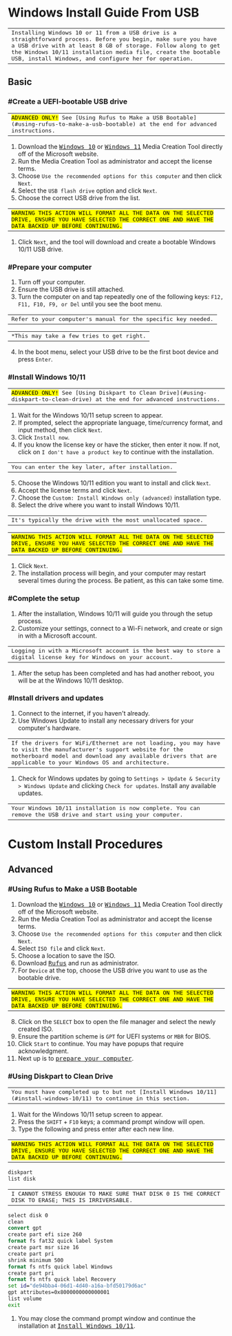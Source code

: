 # Windows Install Guide From USB

<table><tr><td><samp>Installing Windows 10 or 11 from a USB drive is a straightforward process. Before you begin, make sure you have a USB drive with at least 8 GB of storage. Follow along to get the Windows 10/11 installation media file, create the bootable USB, install Windows, and configure her for operation.</samp></td></tr></table>

## Basic

### #Create a UEFI-bootable USB drive

<table><tr><td><samp><mark style="background-color: #FFFF00">ADVANCED ONLY!</mark> See [<kbd>Using Rufus to Make a USB Bootable</kbd>](#using-rufus-to-make-a-usb-bootable) at the end for advanced instructions.</samp></td></tr></table>

1. Download the [<kbd>Windows 10</kbd>](https://www.microsoft.com/en-us/software-download/windows10) or [<kbd>Windows 11</kbd>](https://www.microsoft.com/en-us/software-download/windows11) Media Creation Tool directly off of the Microsoft website.
2. Run the Media Creation Tool as administrator and accept the license terms.
3. Choose `Use the recommended options for this computer` and then click `Next`.
4. Select the `USB flash drive` option and click `Next`.
5. Choose the correct USB drive from the list.

<table><tr><td><samp><mark style="background-color: #FFFF00">WARNING THIS ACTION WILL FORMAT ALL THE DATA ON THE SELECTED DRIVE, ENSURE YOU HAVE SELECTED THE CORRECT ONE AND HAVE THE DATA BACKED UP BEFORE CONTINUING.</mark></samp></td></tr></table>

1. Click `Next`, and the tool will download and create a bootable Windows 10/11 USB drive.

### #Prepare your computer

1. Turn off your computer.
2. Ensure the USB drive is still attached.
3. Turn the computer on and tap repeatedly one of the following keys: `F12, F11, F10, F9, or Del` until you see the boot menu.

<table><tr><td><samp>Refer to your computer's manual for the specific key needed.</samp></td></tr></table>

<table><tr><td><samp>*This may take a few tries to get right.</samp></td></tr></table>

4. In the boot menu, select your USB drive to be the first boot device and press `Enter`.

### #Install Windows 10/11

<table><tr><td><samp><mark style="background-color: #FFFF00">ADVANCED ONLY!</mark> See [<kbd>Using Diskpart to Clean Drive</kbd>](#using-diskpart-to-clean-drive) at the end for advanced instructions.</samp></td></tr></table>

1. Wait for the Windows 10/11 setup screen to appear.
2. If prompted, select the appropriate language, time/currency format, and input method, then click `Next`.
3. Click `Install now`.
4. If you know the license key or have the sticker, then enter it now. If not, click on `I don't have a product key` to continue with the installation.

<table><tr><td><samp>You can enter the key later, after installation.</samp></td></tr></table>

5. Choose the Windows 10/11 edition you want to install and click `Next`.
6. Accept the license terms and click `Next`.
7. Choose the `Custom: Install Windows only (advanced)` installation type.
8. Select the drive where you want to install Windows 10/11.

<table><tr><td><samp>It's typically the drive with the most unallocated space.</samp></td></tr></table>

<table><tr><td><samp><mark style="background-color: #FFFF00">WARNING THIS ACTION WILL FORMAT ALL THE DATA ON THE SELECTED DRIVE, ENSURE YOU HAVE SELECTED THE CORRECT ONE AND HAVE THE DATA BACKED UP BEFORE CONTINUING.</mark></samp></td></tr></table>

1. Click `Next`.
2. The installation process will begin, and your computer may restart several times during the process. Be patient, as this can take some time.

### #Complete the setup

1. After the installation, Windows 10/11 will guide you through the setup process.
2. Customize your settings, connect to a Wi-Fi network, and create or sign in with a Microsoft account.

<table><tr><td><samp>Logging in with a Microsoft account is the best way to store a digital license key for Windows on your account.</samp></td></tr></table>

1. After the setup has been completed and has had another reboot, you will be at the Windows 10/11 desktop.

### #Install drivers and updates

1. Connect to the internet, if you haven't already.
2. Use Windows Update to install any necessary drivers for your computer's hardware.

<table><tr><td><samp>If the drivers for WiFi/Ethernet are not loading, you may have to visit the manufacturer's support website for the motherboard model and download any available drivers that are applicable to your Windows OS and architecture.</samp></td></tr></table>

1. Check for Windows updates by going to `Settings > Update & Security > Windows Update` and clicking `Check for updates`. Install any available updates.

<table><tr><td><samp>Your Windows 10/11 installation is now complete. You can remove the USB drive and start using your computer.</samp></td></tr></table>

# Custom Install Procedures

## Advanced

### #Using Rufus to Make a USB Bootable

1. Download the [<kbd>Windows 10</kbd>](https://www.microsoft.com/en-us/software-download/windows10) or [<kbd>Windows 11</kbd>](https://www.microsoft.com/en-us/software-download/windows11) Media Creation Tool directly off of the Microsoft website.
2. Run the Media Creation Tool as administrator and accept the license terms.
3. Choose `Use the recommended options for this computer` and then click `Next`.
4. Select `ISO file` and click `Next`.
5. Choose a location to save the ISO.
6. Download [<kbd>Rufus</kbd>](https://rufus.ie/en/) and run as administrator.
7. For `Device` at the top, choose the USB drive you want to use as the bootable drive.

<table><tr><td><samp><mark style="background-color: #FFFF00">WARNING THIS ACTION WILL FORMAT ALL THE DATA ON THE SELECTED DRIVE, ENSURE YOU HAVE SELECTED THE CORRECT ONE AND HAVE THE DATA BACKED UP BEFORE CONTINUING.</mark></samp></td></tr></table>

8. Click on the `SELECT` box to open the file manager and select the newly created ISO.
9. Ensure the partition scheme is `GPT` for UEFI systems or `MBR` for BIOS.
10. Click `Start` to continue. You may have popups that require acknowledgment.
11. Next up is to [<kbd>prepare your computer</kbd>](#prepare-your-computer).

### #Using Diskpart to Clean Drive

<table><tr><td><samp>You must have completed up to but not [<kbd>Install Windows 10/11</kbd>](#install-windows-10/11) to continue in this section.</samp></td></tr></table>

1. Wait for the Windows 10/11 setup screen to appear.
2. Press the `SHIFT` + `F10` keys; a command prompt window will open.
3. Type the following and press enter after each new line.

<table><tr><td><samp><mark style="background-color: #FFFF00">WARNING THIS ACTION WILL FORMAT ALL THE DATA ON THE SELECTED DRIVE, ENSURE YOU HAVE SELECTED THE CORRECT ONE AND HAVE THE DATA BACKED UP BEFORE CONTINUING.</mark></samp></td></tr></table>

```cmd
diskpart
list disk
```

<table><tr><td><samp>I CANNOT STRESS ENOUGH TO MAKE SURE THAT DISK 0 IS THE CORRECT DISK TO ERASE; THIS IS IRRIVERSABLE.</samp></td></tr></table>

```cmd
select disk 0
clean
convert gpt
create part efi size 260
format fs fat32 quick label System
create part msr size 16
create part pri
shrink minimum 500
format fs ntfs quick label Windows 
create part pri
format fs ntfs quick label Recovery
set id="de94bba4-06d1-4d40-a16a-bfd50179d6ac"
gpt attributes=0x8000000000000001
list volume
exit
```

1. You may close the command prompt window and continue the installation at [<kbd>Install Windows 10/11</kbd>](#install-windows-10/11).
